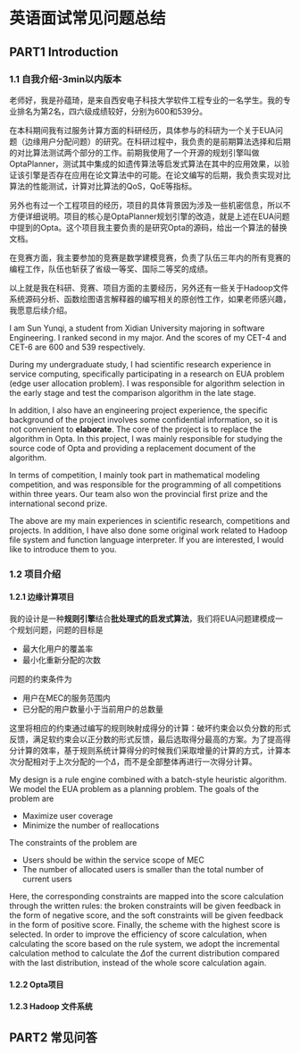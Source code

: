 # 英语面试常见问题总结

## PART1 Introduction

### 1.1 自我介绍-3min以内版本

老师好，我是孙蕴琦，是来自西安电子科技大学软件工程专业的一名学生。我的专业排名为第2名，四六级成绩较好，分别为600和539分。

在本科期间我有过服务计算方面的科研经历，具体参与的科研为一个关于EUA问题（边缘用户分配问题）的研究。在科研过程中，我负责的是前期算法选择和后期的对比算法测试两个部分的工作。前期我使用了一个开源的规划引擎叫做OptaPlanner，测试其中集成的如遗传算法等启发式算法在其中的应用效果，以验证该引擎是否存在应用在论文算法中的可能。在论文编写的后期，我负责实现对比算法的性能测试，计算对比算法的QoS，QoE等指标。

另外也有过一个工程项目的经历，项目的具体背景因为涉及一些机密信息，所以不方便详细说明。项目的核心是OptaPlanner规划引擎的改造，就是上述在EUA问题中提到的Opta。这个项目我主要负责的是研究Opta的源码，给出一个算法的替换文档。

在竞赛方面，我主要参加的竞赛是数学建模竞赛，负责了队伍三年内的所有竞赛的编程工作，队伍也斩获了省级一等奖、国际二等奖的成绩。

以上就是我在科研、竞赛、项目方面的主要经历，另外还有一些关于Hadoop文件系统源码分析、函数绘图语言解释器的编写相关的原创性工作，如果老师感兴趣，我愿意后续介绍。

I am Sun Yunqi, a student from Xidian University majoring in software Engineering. I ranked second in my major. And the scores of my CET-4 and CET-6 are 600 and 539 respectively. 

During my undergraduate study, I had scientific research experience in service computing, specifically participating in a research on EUA problem (edge user allocation problem). I was responsible for algorithm selection in the early stage and test the comparison algorithm in the late stage. 

In addition, I also have an engineering project experience, the specific background of the project involves some confidential information, so it is not convenient to **elaborate**. The core of the project is to replace the algorithm in Opta. In this project, I was mainly responsible for studying the source code of Opta and providing a replacement document of the algorithm. 

In terms of competition, I mainly took part in mathematical modeling competition, and was responsible for the programming of all competitions within three years. Our team also won the provincial first prize and the international second prize. 

The above are my main experiences in scientific research, competitions and projects. In addition, I have also done some original work related to Hadoop file system and function language interpreter. If you are interested, I would like to introduce them to you.

### 1.2 项目介绍

#### 1.2.1 边缘计算项目

我的设计是一种**规则引擎**结合**批处理式的启发式算法**，我们将EUA问题建模成一个规划问题，问题的目标是

- 最大化用户的覆盖率
- 最小化重新分配的次数

问题的约束条件为

- 用户在MEC的服务范围内
- 已分配的用户数量小于当前用户的总数量

这里将相应的约束通过编写的规则映射成得分的计算：破坏约束会以负分数的形式反馈，满足软约束会以正分数的形式反馈，最后选取得分最高的方案。为了提高得分计算的效率，基于规则系统计算得分的时候我们采取增量的计算的方式，计算本次分配相对于上次分配的一个$\Delta$，而不是全部整体再进行一次得分计算。

My design is a rule engine combined with a batch-style heuristic algorithm. We model the EUA problem as a planning problem. The goals of the problem are

- Maximize user coverage
- Minimize the number of reallocations

The constraints of the problem are

- Users should be within the service scope of MEC
- The number of allocated users is smaller than the total number of current users

Here, the corresponding constraints are mapped into the score calculation through the written rules: the broken constraints will be given feedback in the form of negative score, and the soft constraints will be given feedback in the form of positive score. Finally, the scheme with the highest score is selected. In order to improve the efficiency of score calculation, when calculating the score based on the rule system, we adopt the incremental calculation method to calculate the $\Delta$of the current distribution compared with the last distribution, instead of the whole score calculation again.



#### 1.2.2 Opta项目



#### 1.2.3 Hadoop 文件系统



## PART2 常见问答

